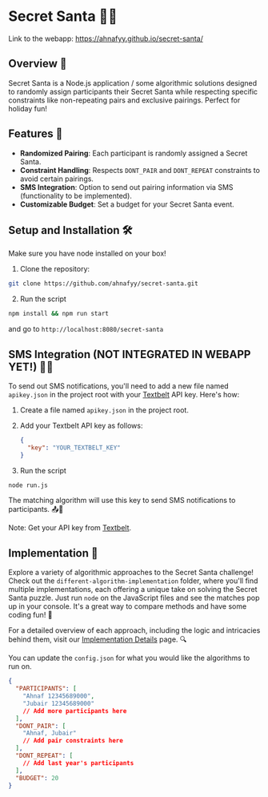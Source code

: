 # Secret Santa 🎅🎁

Link to the webapp: https://ahnafyy.github.io/secret-santa/

## Overview 🌟

Secret Santa is a Node.js application / some algorithmic solutions designed to randomly assign participants their Secret Santa while respecting specific constraints like non-repeating pairs and exclusive pairings. Perfect for holiday fun!

## Features 🎉

- **Randomized Pairing**: Each participant is randomly assigned a Secret Santa.
- **Constraint Handling**: Respects `DONT_PAIR` and `DONT_REPEAT` constraints to avoid certain pairings.
- **SMS Integration**: Option to send out pairing information via SMS (functionality to be implemented).
- **Customizable Budget**: Set a budget for your Secret Santa event.

## Setup and Installation 🛠️

Make sure you have node installed on your box!

1. Clone the repository:

```bash
git clone https://github.com/ahnafyy/secret-santa.git
```
2. Run the script

```bash
npm install && npm run start
```
and go to `http://localhost:8080/secret-santa`

## SMS Integration (NOT INTEGRATED IN WEBAPP YET!) 📱💬

To send out SMS notifications, you'll need to add a new file named `apikey.json` in the project root with your [Textbelt](https://textbelt.com/) API key. Here's how:

1. Create a file named `apikey.json` in the project root.

2. Add your Textbelt API key as follows:

   ```json
   {
     "key": "YOUR_TEXTBELT_KEY"
   }
   ```

3. Run the script 

```bash
node run.js
```
The matching algorithm will use this key to send SMS notifications to participants. 📤🎄

Note: Get your API key from [Textbelt](https://textbelt.com/).

## Implementation 🚀

Explore a variety of algorithmic approaches to the Secret Santa challenge! Check out the `different-algorithm-implementation` folder, where you'll find multiple implementations, each offering a unique take on solving the Secret Santa puzzle. Just run `node` on the JavaScript files and see the matches pop up in your console. It's a great way to compare methods and have some coding fun! 🎲

For a detailed overview of each approach, including the logic and intricacies behind them, visit our [Implementation Details](https://github.com/ahnafyy/secret-santa/blob/main/implementations.MD) page. 🔍

You can update the `config.json` for what you would like the algorithms to run on.

```json
{
  "PARTICIPANTS": [
    "Ahnaf 12345689000",
    "Jubair 12345689000"
    // Add more participants here
  ],
  "DONT_PAIR": [
    "Ahnaf, Jubair"
    // Add pair constraints here
  ],
  "DONT_REPEAT": [
    // Add last year's participants
  ],
  "BUDGET": 20
}
```
